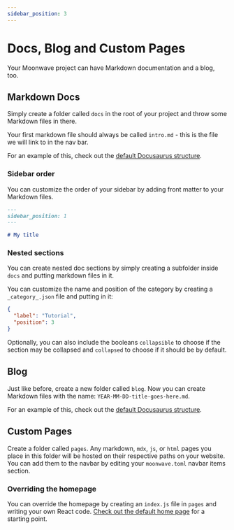 ```yaml
---
sidebar_position: 3
---
```


# Docs, Blog and Custom Pages

Your Moonwave project can have Markdown documentation and a blog, too.

## Markdown Docs
Simply create a folder called `docs` in the root of your project and throw some Markdown files in there.

Your first markdown file should always be called `intro.md` - this is the file we will link to in the nav bar.

For an example of this, check out the [default Docusaurus structure](https://github.com/facebook/docusaurus/tree/main/packages/docusaurus-init/templates/shared/docs).

### Sidebar order

You can customize the order of your sidebar by adding front matter to your Markdown files.

```md
---
sidebar_position: 1
---

# My title
```

### Nested sections

You can create nested doc sections by simply creating a subfolder inside `docs` and putting markdown files in it.

You can customize the name and position of the category by creating a `_category_.json` file and putting in it:

```json
{
  "label": "Tutorial",
  "position": 3
}
```

Optionally, you can also include the booleans `collapsible` to choose if the section may be collapsed and `collapsed` to choose if it should be by default.

## Blog

Just like before, create a new folder called `blog`. Now you can create Markdown files with the name: `YEAR-MM-DD-title-goes-here.md`.

For an example of this, check out the [default Docusaurus structure](https://github.com/facebook/docusaurus/tree/main/packages/docusaurus-init/templates/shared/blog).

## Custom Pages

Create a folder called `pages`. Any markdown, `mdx`, `js`, or `html` pages you place in this folder will be hosted on their respective paths on your website. You can add them to the navbar by editing your `moonwave.toml` navbar items section.

### Overriding the homepage
You can override the homepage by creating an `index.js` file in `pages` and writing your own React code. [Check out the default home page](https://github.com/UpliftGames/moonwave/tree/master/cli/template/home) for a starting point.